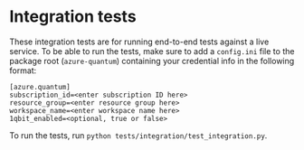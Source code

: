 # Integration tests

These integration tests are for running end-to-end tests against a live service.
To be able to run the tests, make sure to add a `config.ini` file to the package root (`azure-quantum`) containing your credential info in the following format:

```plaintext
[azure.quantum]
subscription_id=<enter subscription ID here>
resource_group=<enter resource group here>
workspace_name=<enter workspace name here>
1qbit_enabled=<optional, true or false>
```

To run the tests, run `python tests/integration/test_integration.py`.
